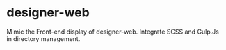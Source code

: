 # designer-web
Mimic the Front-end display of designer-web. Integrate SCSS and Gulp.Js in directory management.
